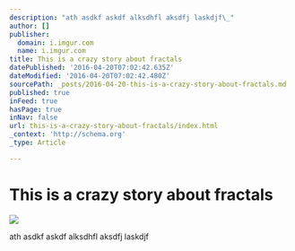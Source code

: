 ```yaml
---
description: "ath asdkf askdf alksdhfl aksdfj laskdjf\_"
author: []
publisher:
  domain: i.imgur.com
  name: i.imgur.com
title: This is a crazy story about fractals
datePublished: '2016-04-20T07:02:42.635Z'
dateModified: '2016-04-20T07:02:42.480Z'
sourcePath: _posts/2016-04-20-this-is-a-crazy-story-about-fractals.md
published: true
inFeed: true
hasPage: true
inNav: false
url: this-is-a-crazy-story-about-fractals/index.html
_context: 'http://schema.org'
_type: Article

---
```

# This is a crazy story about fractals
![](http://i.imgur.com/rtGzA.jpg)

ath asdkf askdf alksdhfl aksdfj laskdjf